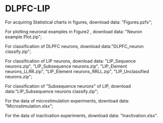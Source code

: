 # DLPFC-LIP
For acquiring Statistical charts in figures, download data: "Figures.pzfx";

For plotting neuronal examples in Figure2 , download data: "Neuron example Plot.zip";

For classification of DLPFC neurons, download data:"DLPFC_neuron classify.zip";

For classification of LIP neurons, download data: "LIP_Sequence neurons.zip", "LIP_Subsequence neurons.zip", "LIP_Element neurons_LLRR.zip", "LIP_Element neurons_RRLL.zip", "LIP_Unclassified neurons.zip";

For classification of "Subsequence neurons" of LIP, download data:"LIP_Subsequence neurons classify.zip";

For the data of microstimulation experiments, download data: "Microstimulation.xlsx";

For the data of inactivation experiments, download data: "Inactivation.xlsx".
